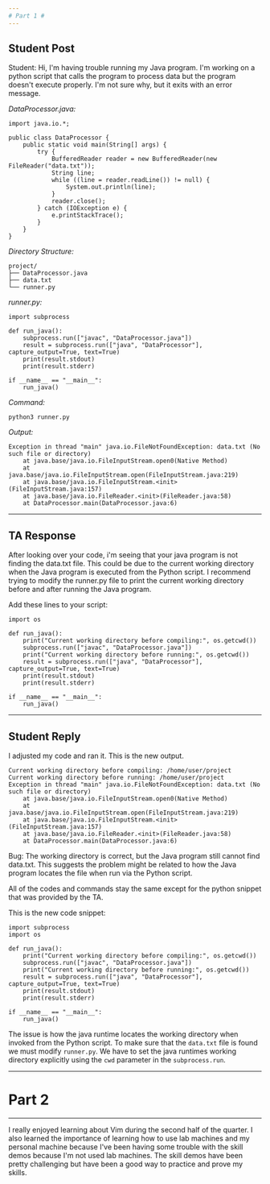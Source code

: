 ```yaml
---
# Part 1 #
---
```

Student Post 
---

Student: Hi, I'm having trouble running my Java program. I'm working on a python script that calls the program to process data but the program doesn't execute properly. I'm not sure why, but it exits with an error message.  

*DataProcessor.java:*
```
import java.io.*;

public class DataProcessor {
    public static void main(String[] args) {
        try {
            BufferedReader reader = new BufferedReader(new FileReader("data.txt"));
            String line;
            while ((line = reader.readLine()) != null) {
                System.out.println(line);
            }
            reader.close();
        } catch (IOException e) {
            e.printStackTrace();
        }
    }
}
```

*Directory Structure:*
```
project/
├── DataProcessor.java
├── data.txt
└── runner.py
```

*runner.py:*
```
import subprocess

def run_java():
    subprocess.run(["javac", "DataProcessor.java"])
    result = subprocess.run(["java", "DataProcessor"], capture_output=True, text=True)
    print(result.stdout)
    print(result.stderr)

if __name__ == "__main__":
    run_java()
```

*Command:*
```
python3 runner.py
```

*Output:*
```
Exception in thread "main" java.io.FileNotFoundException: data.txt (No such file or directory)
    at java.base/java.io.FileInputStream.open0(Native Method)
    at java.base/java.io.FileInputStream.open(FileInputStream.java:219)
    at java.base/java.io.FileInputStream.<init>(FileInputStream.java:157)
    at java.base/java.io.FileReader.<init>(FileReader.java:58)
    at DataProcessor.main(DataProcessor.java:6)
```

---
TA Response 
---

 After looking over your code, i'm seeing that your java program is not finding the data.txt file. This could be due to the current working directory when the Java program is executed from the Python script. I recommend trying to modify the runner.py file to print the current working directory before and after running the Java program.

Add these lines to your script:
```
import os

def run_java():
    print("Current working directory before compiling:", os.getcwd())
    subprocess.run(["javac", "DataProcessor.java"])
    print("Current working directory before running:", os.getcwd())
    result = subprocess.run(["java", "DataProcessor"], capture_output=True, text=True)
    print(result.stdout)
    print(result.stderr)

if __name__ == "__main__":
    run_java()
```
--- 
Student Reply
---

I adjusted my code and ran it. This is the new output. 
```
Current working directory before compiling: /home/user/project
Current working directory before running: /home/user/project
Exception in thread "main" java.io.FileNotFoundException: data.txt (No such file or directory)
    at java.base/java.io.FileInputStream.open0(Native Method)
    at java.base/java.io.FileInputStream.open(FileInputStream.java:219)
    at java.base/java.io.FileInputStream.<init>(FileInputStream.java:157)
    at java.base/java.io.FileReader.<init>(FileReader.java:58)
    at DataProcessor.main(DataProcessor.java:6)
```
Bug:
The working directory is correct, but the Java program still cannot find data.txt. This suggests the problem might be related to how the Java program locates the file when run via the Python script.

All of the codes and commands stay the same except for the python snippet that was provided by the TA.

This is the new code snippet:
```
import subprocess
import os

def run_java():
    print("Current working directory before compiling:", os.getcwd())
    subprocess.run(["javac", "DataProcessor.java"])
    print("Current working directory before running:", os.getcwd())
    result = subprocess.run(["java", "DataProcessor"], capture_output=True, text=True)
    print(result.stdout)
    print(result.stderr)

if __name__ == "__main__":
    run_java()
```

The issue is how the java runtime locates the working directory when invoked from the Python script. To make sure that the `data.txt` file is found we must modify `runner.py`. We have to set the java runtimes working directory explicitly using the `cwd` parameter in the `subprocess.run`.  

---
# Part 2 #
---

I really enjoyed learning about Vim during the second half of the quarter. I also learned the importance of learning how to use lab machines and my personal machine because I've been having some trouble with the skill demos because I'm not used lab machines. The skill demos have been pretty challenging but have been a good way to practice and prove my skills. 
